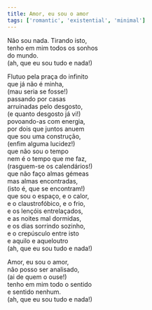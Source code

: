 ```yaml
---
title: Amor, eu sou o amor
tags: ['romantic', 'existential', 'minimal']
---
```


Não sou nada. Tirando isto,  
tenho em mim todos os sonhos  
do mundo.  
(ah, que eu sou tudo e nada!)  

Flutuo pela praça do infinito  
que já não é minha,  
(mau seria se fosse!)  
passando por casas  
arruinadas pelo desgosto,  
(e quanto desgosto já vi!)  
povoando-as com energia,  
por dois que juntos anuem  
que sou uma construção,    
(enfim alguma lucidez!)  
que não sou o tempo  
nem é o tempo que me faz,  
(rasguem-se os calendários!)  
que não faço almas gémeas  
mas almas encontradas,  
(isto é, que se encontram!)  
que sou o espaço, e o calor,  
e o claustrofóbico, e o frio,  
e os lençóis entrelaçados,  
e as noites mal dormidas,  
e os dias sorrindo sozinho,  
e o crepúsculo entre isto  
e aquilo e aqueloutro  
(ah, que eu sou tudo e nada!)  

Amor, eu sou o amor,  
não posso ser analisado,  
(ai de quem o ouse!)  
tenho em mim todo o sentido  
e sentido nenhum.  
(ah, que eu sou tudo e nada!)  
